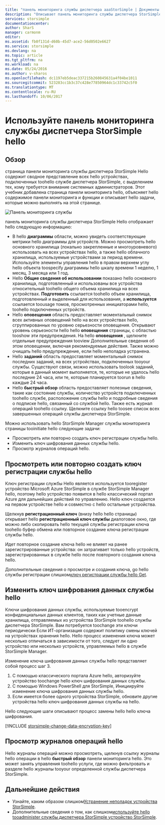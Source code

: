 ```yaml
---
title: "панель мониторинга службы диспетчера aaaStorSimple | Документы Microsoft"
description: "Описывает панель мониторинга службы диспетчера StorSimple hello и объясняет, как toouse его работоспособность hello toomonitor решения StorSimple."
services: storsimple
documentationcenter: 
author: SharS
manager: carmonm
editor: 
ms.assetid: fb0f131d-d60b-45d7-ace2-56d0502e6627
ms.service: storsimple
ms.devlang: na
ms.topic: article
ms.tgt_pltfrm: na
ms.workload: na
ms.date: 05/24/2016
ms.author: v-sharos
ms.openlocfilehash: dc1197eb5deac337215b260845631a4f04be1011
ms.sourcegitcommit: 523283cc1b3c37c428e77850964dc1c33742c5f0
ms.translationtype: MT
ms.contentlocale: ru-RU
ms.lasthandoff: 10/06/2017
---
```

# <a name="use-hello-storsimple-manager-service-dashboard"></a>Используйте панель мониторинга службы диспетчера StorSimple hello
## <a name="overview"></a>Обзор
страница панели мониторинга службы диспетчера StorSimple Hello содержит сводное представление всех hello устройствах, подключенных toohello службе диспетчера StorSimple, с выделением тех, кому требуется внимание системных администраторов. Этот учебник добавлена страница панели мониторинга hello, объясняет hello содержимое панели мониторинга и функции и описывает hello задачи, которые можно выполнять на этой странице.

![Панель мониторинга службы](./media/storsimple-service-dashboard/HCS_ServiceDashboard.png)

панель мониторинга службы диспетчера StorSimple Hello отображает hello следующую информацию:

* В hello **диаграммы** области, можно увидеть соответствующие метрики hello диаграммы для устройств. Можно просмотреть hello основного хранилища (локально закрепленные и многоуровневого) использовать на всех устройствах hello, а также hello облачного хранилища, используемые устройствами за период времени. Используйте элементы управления hello в правом верхнем углу hello объекта toospecify диаграммы hello шкалу времени 1 неделю, 1 месяц, 3 месяца или 1 год.
* Hello **Общие сведения об использовании** показано hello основного хранилища, подготовленный и использованы все устройства относительный toohello общего объема хранилища на всех устройствах. **Подготовить** ссылается toohello объем хранилища, подготовленный и выделенный для использования, а **используется** ссылается toousage томов, просмотренных инициаторами hello, toohello подключенных устройств.
* Hello **оповещения** область предоставляет моментальный снимок всех активных оповещений hello на всех устройствах hello, сгруппированных по уровню серьезности оповещения. Открывают уровень серьезности hello hello **оповещения** страницы, с областью tooshow эти предупреждения. На hello **оповещения** , щелкните отдельные предупреждения tooview Дополнительные сведения об этом оповещении, включая рекомендуемые действия. Также можно очищать hello предупреждение, если hello неполадка устранена.
* Hello **заданий** область предоставляет моментальный снимок последних заданий, на всех устройствах, подключенных tooyour службы. Существуют связи, можно использовать toolook заданий, которые в данный момент выполняется, те, которые не удалось hello последние 24 часа, или те, которые планируется toorun в hello каждые 24 часа.
* Hello **быстрый обзор** область предоставляет полезные сведения, такие как состояние службы, количество устройств подключенных toohello службе, расположение службы hello и подробные сведения о подписке hello, связанный со службой hello. Также есть журнал операций toohello ссылку. Щелкните ссылку hello toosee список всех завершенных операций службы диспетчера StorSimple.

Можно использовать hello StorSimple Manager службы мониторинга страницы tooinitiate hello следующие задачи:

* Просмотреть или повторно создать ключ регистрации службы hello.
* Изменить ключ шифрования данных службы hello.
* Просмотр журналов операций hello.

## <a name="view-or-regenerate-hello-service-registration-key"></a>Просмотреть или повторно создать ключ регистрации службы hello
Ключ регистрации службы Hello является используется tooregister устройство Microsoft Azure StorSimple в службе StorSimple Manager hello, поэтому hello устройство появится в hello классический портал Azure для дальнейших действий по управлению. Hello ключ создается на первом устройстве hello и совместно с hello остальные устройства.

Щелкнув **регистрационный ключ** (внизу hello hello страницы) открывает hello **регистрационный ключ службы** диалоговое окно, где можно либо скопировать hello текущей службы регистрации ключа toohello буфер обмена или повторное создание ключа регистрации службы hello.

Идет повторное создание ключа hello не влияет на ранее зарегистрированные устройства: он затрагивает только hello устройств, зарегистрированных в службе hello после повторного создания ключа hello.

Дополнительные сведения о просмотре и создания ключа, go hello службы регистрации слишком[ключ регистрации службы hello Get](storsimple-manage-service.md#get-the-service-registration-key).

## <a name="change-hello-service-data-encryption-key"></a>Изменить ключ шифрования данных службы hello
Ключи шифрования данных службы, используемые tooencrypt конфиденциальных данных клиентов, таких как учетные данные хранилища, отправляемых из устройства StorSimple toohello службы диспетчера StorSimple. Вам потребуется toochange эти ключи периодически Если ИТ-организация содержит политику смены ключей на устройствах хранения hello. Hello процесс изменения ключа может несколько отличаться в зависимости от того, следует ли одно устройство или несколько устройств, управляемых hello в службе StorSimple Manager.

Изменение ключа шифрования данных службы hello представляет собой процесс шаг 3.

1. С помощью классического портала Azure hello, авторизуйте устройство toochange hello ключ шифрования данных службы.
2. С помощью Windows PowerShell для StorSimple, Инициируйте изменение ключа шифрования данных службы hello.
3. Если имеется более одного устройства StorSimple, обновите другие устройства hello ключ шифрования данных службы на hello.

Hello следующие шаги описывают процесс замены hello hello ключа шифрования.

[!INCLUDE [storsimple-change-data-encryption-key](../../includes/storsimple-change-data-encryption-key.md)]

## <a name="view-hello-operations-logs"></a>Просмотр журналов операций hello
Hello журналы операций можно просмотреть, щелкнув ссылку журналы hello операции в hello **быстрый обзор** панели мониторинга hello. Это может занять управления toohello услуги, где можно фильтровать и разделе hello журналы tooyour определенной службы диспетчера StorSimple.

## <a name="next-steps"></a>Дальнейшие действия
* Узнайте, каким образом слишком[Устранение неполадок устройства StorSimple](storsimple-troubleshoot-operational-device.md).
* Дополнительные сведения о том, как слишком[используйте hello tooadminister службы диспетчера StorSimple устройство StorSimple](storsimple-manager-service-administration.md).

